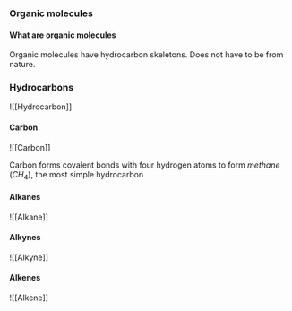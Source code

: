 
### Organic molecules
#### What are organic molecules
Organic molecules have hydrocarbon skeletons.
Does not have to be from nature.
### Hydrocarbons
![[Hydrocarbon]]

#### Carbon
![[Carbon]]

Carbon forms covalent bonds with four hydrogen atoms to form *methane* ($CH_4$), the most simple hydrocarbon


#### Alkanes
![[Alkane]]

#### Alkynes
![[Alkyne]]


#### Alkenes
![[Alkene]]





